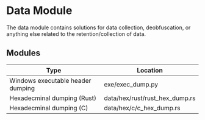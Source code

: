 # Data Module

The data module contains solutions for data collection, deobfuscation, or anything else related to the retention/collection of data.

## Modules

|  Type                                |  Location                          |
|--------------------------------------|------------------------------------|
|  Windows executable header dumping   |  exe/exec_dump.py                  |
|  Hexadecminal dumping (Rust)         |  data/hex/rust/rust_hex_dump.rs    |
|  Hexadecminal dumping (C)            |  data/hex/c/c_hex_dump.rs          |
